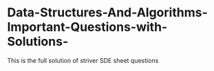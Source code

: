 # Data-Structures-And-Algorithms-Important-Questions-with-Solutions-
This is the full solution of striver SDE sheet questions
